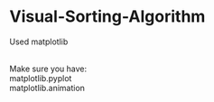 # Visual-Sorting-Algorithm
Used matplotlib<br /><br />

Make sure you have:<br />
matplotlib.pyplot<br />
matplotlib.animation 
